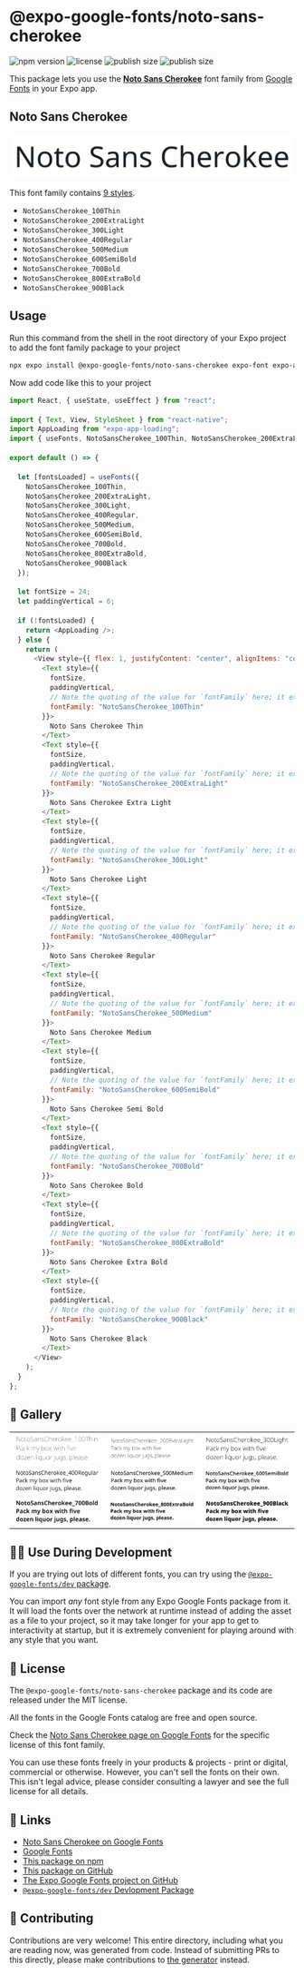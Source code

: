 # @expo-google-fonts/noto-sans-cherokee

![npm version](https://flat.badgen.net/npm/v/@expo-google-fonts/noto-sans-cherokee)
![license](https://flat.badgen.net/github/license/expo/google-fonts)
![publish size](https://flat.badgen.net/packagephobia/install/@expo-google-fonts/noto-sans-cherokee)
![publish size](https://flat.badgen.net/packagephobia/publish/@expo-google-fonts/noto-sans-cherokee)

This package lets you use the [**Noto Sans Cherokee**](https://fonts.google.com/specimen/Noto+Sans+Cherokee) font family from [Google Fonts](https://fonts.google.com/) in your Expo app.

## Noto Sans Cherokee

![Noto Sans Cherokee](./font-family.png)

This font family contains [9 styles](#-gallery).

- `NotoSansCherokee_100Thin`
- `NotoSansCherokee_200ExtraLight`
- `NotoSansCherokee_300Light`
- `NotoSansCherokee_400Regular`
- `NotoSansCherokee_500Medium`
- `NotoSansCherokee_600SemiBold`
- `NotoSansCherokee_700Bold`
- `NotoSansCherokee_800ExtraBold`
- `NotoSansCherokee_900Black`

## Usage

Run this command from the shell in the root directory of your Expo project to add the font family package to your project

```sh
npx expo install @expo-google-fonts/noto-sans-cherokee expo-font expo-app-loading
```

Now add code like this to your project

```js
import React, { useState, useEffect } from "react";

import { Text, View, StyleSheet } from "react-native";
import AppLoading from "expo-app-loading";
import { useFonts, NotoSansCherokee_100Thin, NotoSansCherokee_200ExtraLight, NotoSansCherokee_300Light, NotoSansCherokee_400Regular, NotoSansCherokee_500Medium, NotoSansCherokee_600SemiBold, NotoSansCherokee_700Bold, NotoSansCherokee_800ExtraBold, NotoSansCherokee_900Black } from '@expo-google-fonts/noto-sans-cherokee';

export default () => {

  let [fontsLoaded] = useFonts({
    NotoSansCherokee_100Thin, 
    NotoSansCherokee_200ExtraLight, 
    NotoSansCherokee_300Light, 
    NotoSansCherokee_400Regular, 
    NotoSansCherokee_500Medium, 
    NotoSansCherokee_600SemiBold, 
    NotoSansCherokee_700Bold, 
    NotoSansCherokee_800ExtraBold, 
    NotoSansCherokee_900Black
  });

  let fontSize = 24;
  let paddingVertical = 6;

  if (!fontsLoaded) {
    return <AppLoading />;
  } else {
    return (
      <View style={{ flex: 1, justifyContent: "center", alignItems: "center" }}>
        <Text style={{
          fontSize,
          paddingVertical,
          // Note the quoting of the value for `fontFamily` here; it expects a string!
          fontFamily: "NotoSansCherokee_100Thin"
        }}>
          Noto Sans Cherokee Thin
        </Text>
        <Text style={{
          fontSize,
          paddingVertical,
          // Note the quoting of the value for `fontFamily` here; it expects a string!
          fontFamily: "NotoSansCherokee_200ExtraLight"
        }}>
          Noto Sans Cherokee Extra Light
        </Text>
        <Text style={{
          fontSize,
          paddingVertical,
          // Note the quoting of the value for `fontFamily` here; it expects a string!
          fontFamily: "NotoSansCherokee_300Light"
        }}>
          Noto Sans Cherokee Light
        </Text>
        <Text style={{
          fontSize,
          paddingVertical,
          // Note the quoting of the value for `fontFamily` here; it expects a string!
          fontFamily: "NotoSansCherokee_400Regular"
        }}>
          Noto Sans Cherokee Regular
        </Text>
        <Text style={{
          fontSize,
          paddingVertical,
          // Note the quoting of the value for `fontFamily` here; it expects a string!
          fontFamily: "NotoSansCherokee_500Medium"
        }}>
          Noto Sans Cherokee Medium
        </Text>
        <Text style={{
          fontSize,
          paddingVertical,
          // Note the quoting of the value for `fontFamily` here; it expects a string!
          fontFamily: "NotoSansCherokee_600SemiBold"
        }}>
          Noto Sans Cherokee Semi Bold
        </Text>
        <Text style={{
          fontSize,
          paddingVertical,
          // Note the quoting of the value for `fontFamily` here; it expects a string!
          fontFamily: "NotoSansCherokee_700Bold"
        }}>
          Noto Sans Cherokee Bold
        </Text>
        <Text style={{
          fontSize,
          paddingVertical,
          // Note the quoting of the value for `fontFamily` here; it expects a string!
          fontFamily: "NotoSansCherokee_800ExtraBold"
        }}>
          Noto Sans Cherokee Extra Bold
        </Text>
        <Text style={{
          fontSize,
          paddingVertical,
          // Note the quoting of the value for `fontFamily` here; it expects a string!
          fontFamily: "NotoSansCherokee_900Black"
        }}>
          Noto Sans Cherokee Black
        </Text>
      </View>
    );
  }
};
```

## 🔡 Gallery


||||
|-|-|-|
|![NotoSansCherokee_100Thin](./NotoSansCherokee_100Thin.ttf.png)|![NotoSansCherokee_200ExtraLight](./NotoSansCherokee_200ExtraLight.ttf.png)|![NotoSansCherokee_300Light](./NotoSansCherokee_300Light.ttf.png)||
|![NotoSansCherokee_400Regular](./NotoSansCherokee_400Regular.ttf.png)|![NotoSansCherokee_500Medium](./NotoSansCherokee_500Medium.ttf.png)|![NotoSansCherokee_600SemiBold](./NotoSansCherokee_600SemiBold.ttf.png)||
|![NotoSansCherokee_700Bold](./NotoSansCherokee_700Bold.ttf.png)|![NotoSansCherokee_800ExtraBold](./NotoSansCherokee_800ExtraBold.ttf.png)|![NotoSansCherokee_900Black](./NotoSansCherokee_900Black.ttf.png)||


## 👩‍💻 Use During Development

If you are trying out lots of different fonts, you can try using the [`@expo-google-fonts/dev` package](https://github.com/expo/google-fonts/tree/master/font-packages/dev#readme).

You can import _any_ font style from any Expo Google Fonts package from it. It will load the fonts over the network at runtime instead of adding the asset as a file to your project, so it may take longer for your app to get to interactivity at startup, but it is extremely convenient for playing around with any style that you want.


## 📖 License

The `@expo-google-fonts/noto-sans-cherokee` package and its code are released under the MIT license.

All the fonts in the Google Fonts catalog are free and open source.

Check the [Noto Sans Cherokee page on Google Fonts](https://fonts.google.com/specimen/Noto+Sans+Cherokee) for the specific license of this font family.

You can use these fonts freely in your products & projects - print or digital, commercial or otherwise. However, you can't sell the fonts on their own. This isn't legal advice, please consider consulting a lawyer and see the full license for all details.

## 🔗 Links

- [Noto Sans Cherokee on Google Fonts](https://fonts.google.com/specimen/Noto+Sans+Cherokee)
- [Google Fonts](https://fonts.google.com/)
- [This package on npm](https://www.npmjs.com/package/@expo-google-fonts/noto-sans-cherokee)
- [This package on GitHub](https://github.com/expo/google-fonts/tree/master/font-packages/noto-sans-cherokee)
- [The Expo Google Fonts project on GitHub](https://github.com/expo/google-fonts)
- [`@expo-google-fonts/dev` Devlopment Package](https://github.com/expo/google-fonts/tree/master/font-packages/dev)

## 🤝 Contributing

Contributions are very welcome! This entire directory, including what you are reading now, was generated from code. Instead of submitting PRs to this directly, please make contributions to [the generator](https://github.com/expo/google-fonts/tree/master/packages/generator) instead.
